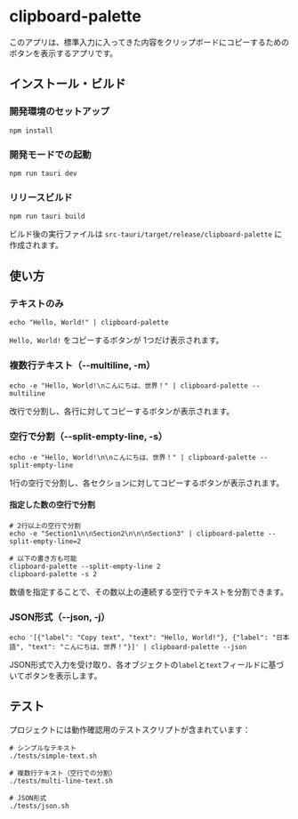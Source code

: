 # clipboard-palette

このアプリは、標準入力に入ってきた内容をクリップボードにコピーするためのボタンを表示するアプリです。

## インストール・ビルド

### 開発環境のセットアップ

```shell
npm install
```

### 開発モードでの起動

```shell
npm run tauri dev
```

### リリースビルド

```shell
npm run tauri build
```

ビルド後の実行ファイルは `src-tauri/target/release/clipboard-palette` に作成されます。

## 使い方

### テキストのみ

```shell
echo "Hello, World!" | clipboard-palette
```

`Hello, World!` をコピーするボタンが 1つだけ表示されます。

### 複数行テキスト（--multiline, -m）

```shell
echo -e "Hello, World!\nこんにちは、世界！" | clipboard-palette --multiline
```

改行で分割し、各行に対してコピーするボタンが表示されます。

### 空行で分割（--split-empty-line, -s）

```shell
echo -e "Hello, World!\n\nこんにちは、世界！" | clipboard-palette --split-empty-line
```

1行の空行で分割し、各セクションに対してコピーするボタンが表示されます。

#### 指定した数の空行で分割

```shell
# 2行以上の空行で分割
echo -e "Section1\n\nSection2\n\n\nSection3" | clipboard-palette --split-empty-line=2

# 以下の書き方も可能
clipboard-palette --split-empty-line 2
clipboard-palette -s 2
```

数値を指定することで、その数以上の連続する空行でテキストを分割できます。

### JSON形式（--json, -j）

```shell
echo '[{"label": "Copy text", "text": "Hello, World!"}, {"label": "日本語", "text": "こんにちは、世界！"}]' | clipboard-palette --json
```

JSON形式で入力を受け取り、各オブジェクトの`label`と`text`フィールドに基づいてボタンを表示します。

## テスト

プロジェクトには動作確認用のテストスクリプトが含まれています：

```shell
# シンプルなテキスト
./tests/simple-text.sh

# 複数行テキスト（空行での分割）
./tests/multi-line-text.sh

# JSON形式
./tests/json.sh
```

